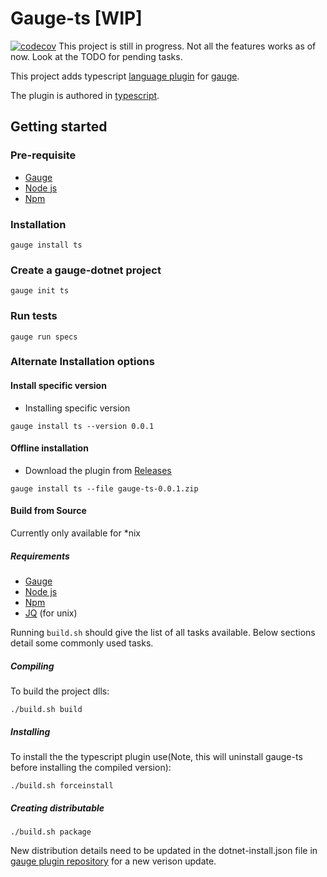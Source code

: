# Gauge-ts [WIP]
[![codecov](https://codecov.io/gh/BugDiver/gauge-ts/branch/master/graph/badge.svg)](https://codecov.io/gh/BugDiver/gauge-ts)
This project is still in progress. Not all the features works as of now.
Look at the TODO for pending tasks.

This project adds typescript [language plugin](https://docs.gauge.org/latest/installation.html#language-runner) for [gauge](http://gauge.org).

The plugin is authored in [typescript](https://en.wikipedia.org/wiki/TypeScript).

## Getting started

### Pre-requisite

- [Gauge](https://gauge.org)
- [Node js](https://nodejs.org/en/)
- [Npm](https://www.npmjs.com/)


### Installation

```
gauge install ts
```

### Create a gauge-dotnet project

```
gauge init ts
```

### Run tests

```
gauge run specs
```

### Alternate Installation options

#### Install specific version
* Installing specific version
```
gauge install ts --version 0.0.1
```

#### Offline installation

* Download the plugin from [Releases](https://github.com/getgauge/gauge-ts/releases)
```
gauge install ts --file gauge-ts-0.0.1.zip
```



#### Build from Source

Currently only available for *nix

##### Requirements
- [Gauge](https://gauge.org)
- [Node js](https://nodejs.org/en/)
- [Npm](https://www.npmjs.com/)
- [JQ](https://stedolan.github.io/jq/) (for unix)


Running `build.sh` should give the list of all tasks available. Below sections detail some commonly used tasks.

##### Compiling

To build the project dlls:

````
./build.sh build
````

##### Installing

To install the the typescript plugin use(Note, this will uninstall gauge-ts before installing the compiled version):

````
./build.sh forceinstall
````

##### Creating distributable

````
./build.sh package
````

New distribution details need to be updated in the dotnet-install.json file in  [gauge plugin repository](https://github.com/getgauge/gauge-repository) for a new verison update.
